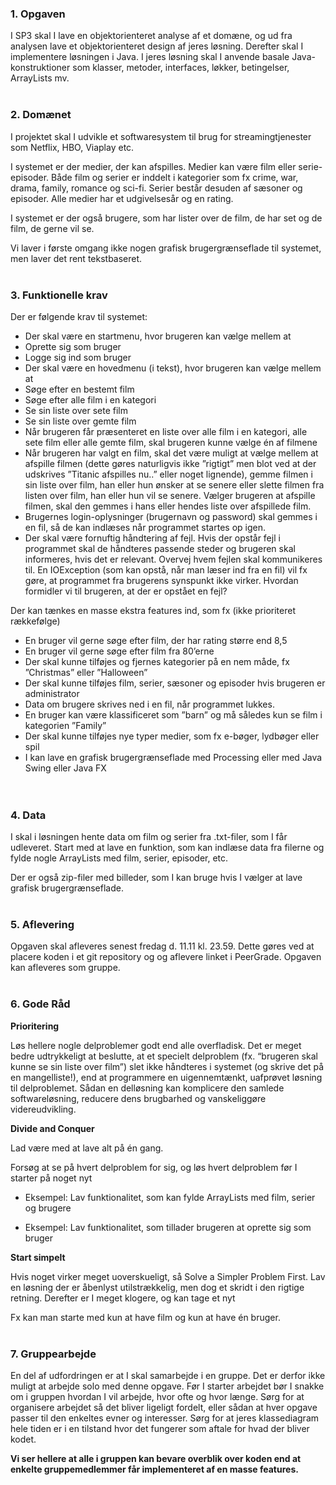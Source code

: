 ### **1. Opgaven** <br>

I SP3 skal I lave en objektorienteret analyse af et domæne, og ud fra analysen lave et objektorienteret design af jeres løsning. Derefter skal I implementere løsningen i Java. I jeres løsning skal I anvende basale Java-konstruktioner som klasser, metoder, interfaces, løkker, betingelser, ArrayLists mv.<br>
<br>
### **2. Domænet** <br>

I projektet skal I udvikle et softwaresystem til brug for streamingtjenester som Netflix, HBO, Viaplay etc.<br>

I systemet er der medier, der kan afspilles. Medier kan være film eller serie-episoder. Både film og serier er inddelt i kategorier som fx crime, war, drama, family, romance og sci-fi. Serier består desuden af sæsoner og episoder. Alle medier har et udgivelsesår og en rating.<br>

I systemet er der også brugere, som har lister over de film, de har set og de film, de gerne vil se.<br>

Vi laver i første omgang ikke nogen grafisk brugergrænseflade til systemet, men laver det rent tekstbaseret.<br>
<br>
### **3. Funktionelle krav** <br>

Der er følgende krav til systemet:<br>

- Der skal være en startmenu, hvor brugeren kan vælge mellem at <br>
- Oprette sig som bruger <br>
- Logge sig ind som bruger <br>
- Der skal være en hovedmenu (i tekst), hvor brugeren kan vælge mellem at <br>
- Søge efter en bestemt film <br>
- Søge efter alle film i en kategori <br>
- Se sin liste over sete film <br>
- Se sin liste over gemte film <br>
- Når brugeren får præsenteret en liste over alle film i en kategori, alle sete film eller alle gemte film, skal brugeren kunne vælge én af filmene <br>
- Når brugeren har valgt en film, skal det være muligt at vælge mellem at afspille filmen (dette gøres naturligvis ikke ”rigtigt” men blot ved at der udskrives ”Titanic afspilles nu..” eller noget lignende), gemme filmen i sin liste over film, han eller hun ønsker at se senere eller slette filmen fra listen over film, han eller hun vil se senere. Vælger brugeren at afspille filmen, skal den gemmes i hans eller hendes liste over afspillede film. <br>
- Brugernes login-oplysninger (brugernavn og password) skal gemmes i en fil, så de kan indlæses når programmet startes op igen. <br>
- Der skal være fornuftig håndtering af fejl. Hvis der opstår fejl i programmet skal de håndteres passende steder og brugeren skal informeres, hvis det er relevant. Overvej hvem fejlen skal kommunikeres til. En IOException (som kan opstå, når man læser ind fra en fil) vil fx gøre, at programmet fra brugerens synspunkt ikke virker. Hvordan formidler vi til brugeren, at der er opstået en fejl? <br>

Der kan tænkes en masse ekstra features ind, som fx (ikke prioriteret rækkefølge)<br>

- En bruger vil gerne søge efter film, der har rating større end 8,5 <br>
- En bruger vil gerne søge efter film fra 80’erne <br>
- Der skal kunne tilføjes og fjernes kategorier på en nem måde, fx ”Christmas” eller ”Halloween” <br>
- Der skal kunne tilføjes film, serier, sæsoner og episoder hvis brugeren er administrator <br>
- Data om brugere skrives ned i en fil, når programmet lukkes. <br>
- En bruger kan være klassificeret som ”barn” og må således kun se film i kategorien ”Family” <br>
- Der skal kunne tilføjes nye typer medier, som fx e-bøger, lydbøger eller spil <br>
- I kan lave en grafisk brugergrænseflade med Processing eller med Java Swing eller Java FX <br>
<br><br>
### **4. Data** <br>

I skal i løsningen hente data om film og serier fra .txt-filer, som I får udleveret. Start med at lave en funktion, som kan indlæse data fra filerne og fylde nogle ArrayLists med film, serier, episoder, etc.<br>

Der er også zip-filer med billeder, som I kan bruge hvis I vælger at lave grafisk brugergrænseflade.<br>
<br>
### **5. Aflevering** <br>

Opgaven skal afleveres senest fredag d. 11.11 kl. 23.59. Dette gøres ved at placere koden i et git repository og og aflevere linket i PeerGrade. Opgaven kan afleveres som gruppe.<br>
<br>
### **6. Gode Råd** <br>

**Prioritering**<br>

Løs hellere nogle delproblemer godt end alle overfladisk. Det er meget bedre udtrykkeligt at beslutte, at et specielt delproblem (fx. “brugeren skal kunne se sin liste over film”) slet ikke håndteres i systemet (og skrive det på en mangelliste!), end at programmere en uigennemtænkt, uafprøvet løsning til delproblemet. Sådan en delløsning kan komplicere den samlede softwareløsning, reducere dens brugbarhed og vanskeliggøre videreudvikling.<br>

**Divide and Conquer**<br>

Lad være med at lave alt på én gang.<br>

Forsøg at se på hvert delproblem for sig, og løs hvert delproblem før I starter på noget nyt<br>

- Eksempel: Lav funktionalitet, som kan fylde ArrayLists med film, serier og brugere<br>

- Eksempel: Lav funktionalitet, som tillader brugeren at oprette sig som bruger<br>

**Start simpelt**<br>

Hvis noget virker meget uoverskueligt, så Solve a Simpler Problem First. Lav en løsning der er åbenlyst utilstrækkelig, men dog et skridt i den rigtige retning. Derefter er I meget klogere, og kan tage et nyt<br>

Fx kan man starte med kun at have film og kun at have én bruger.<br>
<br>
### **7. Gruppearbejde** <br>

En del af udfordringen er at I skal samarbejde i en gruppe. Det er derfor ikke muligt at arbejde solo med denne opgave. Før I starter arbejdet bør I snakke om i gruppen hvordan I vil arbejde, hvor ofte og hvor længe. Sørg for at organisere arbejdet så det bliver ligeligt fordelt, eller sådan at hver opgave passer til den enkeltes evner og interesser. Sørg for at jeres klassediagram hele tiden er i en tilstand hvor det fungerer som aftale for hvad der bliver kodet.<br>

**Vi ser hellere at alle i gruppen kan bevare overblik over koden end at enkelte gruppemedlemmer får implementeret af en masse features.**<br>
